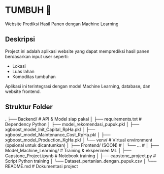 # TUMBUH 🌱
Website Prediksi Hasil Panen dengan Machine Learning

##  Deskripsi
Project ini adalah aplikasi website yang dapat memprediksi hasil panen berdasarkan input user seperti:
- Lokasi
- Luas lahan
- Komoditas tumbuhan

Aplikasi ini terintegrasi dengan model Machine Learning, database, dan website frontend.

##  Struktur Folder
.
├── Backend/                      # API & Model siap pakai
│   ├── requirements.txt          # Dependency Python
│   ├── model_rekomendasi_pupuk.pkl
│   ├── xgboost_model_Init_Capital_RpHa.pkl
│   ├── xgboost_model_Maintenance_Cost_RpHa.pkl
│   ├── xgboost_model_Production_KgHa.pkl
│   └── venv/                     # Virtual environment (opsional untuk dicantumkan)
│
├── Frontend/ (SOON)                    # 
│   └── ...                      		 # 
│
├── Model_Machine_Learning/       # Training & eksperimen ML
│   ├── Capstone_Project.ipynb    # Notebook training
│   ├── capstone_project.py       # Script Python training
│   └── Dataset_pertanian_dengan_pupuk.csv
│
└── README.md                     # Dokumentasi project
